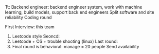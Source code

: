 Tt: 
Backend engineer: backend engineer system, work with machine learning, build models, support back end engineers 
Split software and site reliability
Coding round 

First Interview: this team
1.	Leetcode style
Seoncd:
1.	Leetcode + OS + trouble shooting (linux)
Last round: 
2.	Final round is behavioral: manage = 20 people
Send availability

